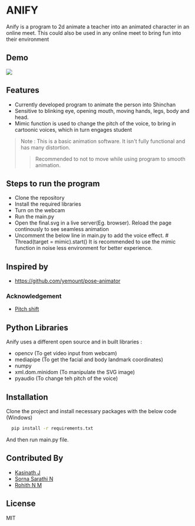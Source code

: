# ANIFY
Anify is a program to 2d animate a teacher into an animated character in an online meet.
This could also be used in any online meet to bring fun into their environment

## Demo
<img src="https://github.com/Kasinath-J/Anify/blob/main/anify/gif/anify_gif.gif" />

## Features
- Currently developed program to animate the person into Shinchan
- Sensitive to blinking eye, opening mouth, moving hands, legs, body and head.
- Mimic function is used to change the pitch of the voice, to bring in cartoonic voices, which in turn engages student

> Note : This is a basic animation software. It isn't fully functional and has many distortion.
> > Recommended to not to move while using program to smooth animation.

## Steps to run the program
- Clone the repository
- Install the required libraries
- Turn on the webcam
- Run the main.py
- Open the final.svg in a live server(Eg. browser). Reload the page continously to see seamless animation
- Uncomment the below line in main.py to add the voice effect.
        # Thread(target = mimic).start()
    It is recommended to use the mimic function in noise less environment for better experience.

## Inspired by
- https://github.com/yemount/pose-animator

### Acknowledgement
- [Pitch shift](https://www.thepythoncode.com/article/play-and-record-audio-sound-in-python)

## Python Libraries

Anify uses a different open source and in built libraries :

- opencv (To get video input from webcam)
- mediapipe (To get the facial and body landmark coordinates)
- numpy 
- xml.dom.minidom (To manipulate the SVG image)
- pyaudio (To change teh pitch of the voice)

## Installation

Clone the project and install necessary packages with the below code (Windows)

```bash
  pip install -r requirements.txt
```
  
 And then run main.py file.

## Contributed By

* [Kasinath J](https://www.linkedin.com/in/kasinath-j-2881a6200/)
* [Sorna Sarathi N](https://www.linkedin.com/in/sorna-sarathi-9b2a54240/)
* [Rohith N M](https://www.linkedin.com/in/rohith-n-m-087a09229/)


## License
MIT


